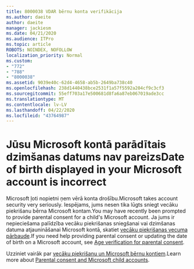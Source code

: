 ```yaml
---
title: 8000038 VDAR bērnu konta verifikācija
ms.author: daeite
author: daeite
manager: jackiesm
ms.date: 04/21/2020
ms.audience: ITPro
ms.topic: article
ROBOTS: NOINDEX, NOFOLLOW
localization_priority: Normal
ms.custom:
- "772"
- "788"
- "8000038"
ms.assetid: 9039e40c-62d4-4658-ab5b-2649ba738c40
ms.openlocfilehash: 238d1440438bce2531f1a57f5592a204cf9c3cf3
ms.sourcegitcommit: 55eff703a17e500681d8fa6a87eb067019ade3cc
ms.translationtype: MT
ms.contentlocale: lv-LV
ms.lasthandoff: 04/22/2020
ms.locfileid: "43764987"
---
```

# <a name="date-of-birth-displayed-in-your-microsoft-account-is-incorrect"></a><span data-ttu-id="66c67-102">Jūsu Microsoft kontā parādītais dzimšanas datums nav pareizs</span><span class="sxs-lookup"><span data-stu-id="66c67-102">Date of birth displayed in your Microsoft account is incorrect</span></span>

<span data-ttu-id="66c67-103">Microsoft ļoti nopietni ņem vērā konta drošību.</span><span class="sxs-lookup"><span data-stu-id="66c67-103">Microsoft takes account security very seriously.</span></span> <span data-ttu-id="66c67-104">Iespējams, jums nesen tika lūgts sniegt vecāku piekrišanu bērna Microsoft kontam.</span><span class="sxs-lookup"><span data-stu-id="66c67-104">You may have recently been prompted to provide parental consent for a child's Microsoft account.</span></span> <span data-ttu-id="66c67-105">Ja jums ir nepieciešama palīdzība vecāku piekrišanas sniegšanai vai dzimšanas datuma atjaunināšanai Microsoft kontā, skatiet [vecāku piekrišanas vecuma pārbaude](https://go.microsoft.com/fwlink/p/?linkid=874364).</span><span class="sxs-lookup"><span data-stu-id="66c67-105">If you need help providing parental consent or updating the date of birth on a Microsoft account, see [Age verification for parental consent](https://go.microsoft.com/fwlink/p/?linkid=874364).</span></span>
  
<span data-ttu-id="66c67-106">Uzziniet vairāk par [vecāku piekrišanu un Microsoft bērnu kontiem](https://go.microsoft.com/fwlink/p/?linkid=874365).</span><span class="sxs-lookup"><span data-stu-id="66c67-106">Learn more about [Parental consent and Microsoft child accounts](https://go.microsoft.com/fwlink/p/?linkid=874365).</span></span>
  